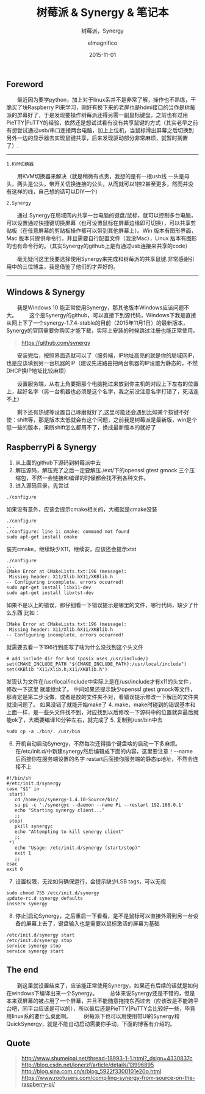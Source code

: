 ﻿---
layout:     post
title:      "树莓派 & Synergy & 笔记本"
subtitle:   "树莓派，Synergy"
date:       2015-11-01
author:     "elmagnifico"
header-img: "img/post-bg-js-module.jpg"
tags:
    - 树莓派
    - Synergy
---




## Foreword
&emsp;&emsp;最近因为要学python，加上对于linux系并不是非常了解，操作也不熟练，干脆买了块Raspberry Pi来学习，刚好有换下来的老屏也是hdmi接口的当作是树莓派的屏幕好了，于是发现要操作树莓派还得另需一副鼠标键盘，之前也有过用PieTTY|PuTTY的经验，依然还是想试试看有没有共享鼠键的方式（其实老早之前有想尝试通过usb/串口连接两台电脑，加上上位机，当鼠标滑出屏幕之后切换到另外一边的显示器去实现鼠键共享，后来发现驱动部分非常麻烦，就暂时搁置了）.

----------

	1.KVM切换器

&emsp;&emsp;用KVM切换器来解决（就是稍微有点贵，我想的是有一根usb线 一头是母头，两头是公头，带开关切换连接的公头，从而就可以1控2甚至更多，然而并没有这样的线，自己想的话可以DIY一个）

	2.Synergy

&emsp;&emsp;通过 Synergy在局域网内共享一台电脑的键盘/鼠标，就可以控制多台电脑，可以设置通过快捷键切换屏幕（也可设置鼠标在屏幕边缘即可切换），可以共享剪贴板（在任意屏幕的剪贴板操作都可以带到其他屏幕上）。Win 版本有图形界面，Mac 版本只提供命令行，并且需要自行配置文件（我没Mac），Linux 版本有图形的也有命令行的。（其实Synergy的github上是有通过usb连接来共享的code）

&emsp;&emsp;毫无疑问这里我要选择使用Synergy来完成和树莓派的共享鼠键.非常感谢引用中的三位博主，我是借鉴了他们的才弄好的。


---
## Windows & Synergy
&emsp;&emsp;我是Windows 10 能正常使用Synergy，那其他版本Windows应该问题不大。
&emsp;&emsp;这个是Synergy的github，可以直接下到源代码，Windows下我是直接从网上下了一个synergy-1.7.4-stable的目前（2015年11月1日）的最新版本，Synergy的官网需要你购买才能下载，实际上安装的时候跳过注册也能正常使用。

> https://github.com/synergy

&emsp;&emsp;安装完后，按照界面选就可以了（服务端，IP地址高亮的就是你的局域网IP，也是应该填到另一台机器的IP（建议先进路由把两台机器的IP设置为静态的，不然DHCP换IP地址比较麻烦）

&emsp;&emsp;设置服务端，从右上角要把那个电脑拖过来放到你主机的对应上下左右的位置上，起好名字（另一台机器也必须是这个名字，我之前没注意名字打错了，死活连不上）

&emsp;&emsp;剩下还有热键等设置自己琢磨就好了,这里可能还会遇到比如某个按键不好使：shift等，那是版本太低就会有这个问题，之前我是树莓派是最新版，win是个低一些的版本，果断shift怎么都用不了，换成最新版本的就好了

## RaspberryPi & Synergy

 1. 从上面的github下源码到树莓派中去
 2. 解压源码，解压完了之后一定要解压./ext/下的openssl gtest gmock 三个压缩包，不然一会链接和编译的时候都会找不到各种文件。
 3. 进入源码目录，先尝试

 ```
./configure
 ```
 
 如果没有意外，应该会提示cmake相关的，大概就是cmake没装
 
 ```
./configure
...
./configure: line 1: cmake: command not found
sudo apt-get install cmake
 ```
 
 装完cmake，继续缺少X11，继续安，应该还会提示xtst
 
 ```
./configure
...
CMake Error at CMakeLists.txt:196 (message):
  Missing header: X11/Xlib.hX11/XKBlib.h
-- Configuring incomplete, errors occurred!
sudo apt-get install libx11-dev
sudo apt-get install libxtst-dev
 ```
 
 如果不是以上的错误，那仔细看一下错误提示是哪里的文件，哪行代码，缺少了什么东西
 比如：
 
 ```
CMake Error at CMakeLists.txt:196 (message):
  Missing header: X11/Xlib.hX11/XKBlib.h
-- Configuring incomplete, errors occurred!
 ```
 
 就需要去看一下196行到底写了啥为什么没找到这个头文件
 
 ```
 # add include dir for bsd (posix uses /usr/include/)
set(CMAKE_INCLUDE_PATH "${CMAKE_INCLUDE_PATH}:/usr/local/include")
set(XKBlib "X11/Xlib.h;X11/XKBlib.h")
 ```
 
  发现认为文件在/usr/local/include中实际上是在/usr/include才有x11的头文件，修改一下这里
就能继续了。
中间如果还提示缺少openssl gtest gmock等文件，那肯定是第二步没做，或者是放的文件夹不对，看错误提示修改一下解压的文件夹就没问题了。
如果没错了就能开始make了
 4. make，make时碰到的错误基本和上面一样，是一些头文件找不到，对应找到以后修改一下源码中的位置就奔最后就能ok了，大概要编译10分钟左右，就完成了
 5. 复制到/usr/bin中去

 ```
sudo cp -a ./bin/. /usr/bin
 ```
 

 6. 开机自动启动Synergy，不然每次还得插个键盘啥的启动一下多麻烦。在/etc/init.d/中新建synergy然后编辑成下面的内容，这里要注意！--name 后面接你在服务端设置的名字 restart后面接你服务端的静态ip地址，不然会连接不上
 
 ```
 #!/bin/sh
 #/etc/init.d/synergy
case "$1" in
  start)
    cd /home/pi/synergy-1.4.10-Source/bin/
    su pi -c './synergyc --daemon --name Pi --restart 192.168.0.1'
    echo "Starting synergy client..."
    ;;
  stop)
    pkill synergyc
    echo "Attempting to kill synergy client"
    ;;
  *)
    echo "Usage: /etc/init.d/synergy (start/stop)"
    exit 1
    ;;
esac
exit 0
 ```

 7. 设置权限，无论如何确保运行，会提示缺少LSB tags，可以无视
 
 ```
sudo chmod 755 /etc/init.d/synergy
update-rc.d synergy defaults
insserv synergy
 ```

 8. 停止|启动Synergy，之后重启一下看看，是不是鼠标可以直接外滑到另一台设备的屏幕上去了，键盘输入也是需要以鼠标激活的屏幕为基础
 
 ```
/etc/init.d/synergy start
/etc/init.d/synergy stop
service synergy stop
service synergy start
 ```
## The end
&emsp;&emsp;到这里就设置结束了，应该能正常使用Synergy，如果还有后续的话就是如何在windows下编译出来一个Synergy。
&emsp;&emsp;总体来说Synergy还是不错的，但是本来双屏幕的被占用了一个屏幕，并且不能随意拖拽东西过去（应该改是不能跨平台吧，同平台应该是可以的），所以最后还是PieTTY|PuTTY会比较好一些，毕竟用linux系的要什么桌面啊。
&emsp;&emsp;树莓派下也可以用使用带UI的Synergy和QuickSynergy，就是不能自动启动需要你手动，下面的博客有介绍的。
## Quote

> http://www.shumeipai.net/thread-18993-1-1.html?_dsign=4330837c
> http://blog.csdn.net/lonerzf/article/details/13996895
> http://blog.sina.com.cn/s/blog_5922f3300101e20o.html
> https://www.rootusers.com/compiling-synergy-from-source-on-the-raspberry-pi/


